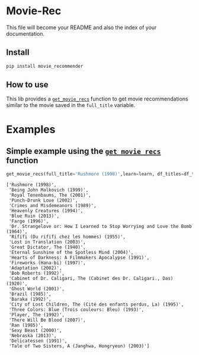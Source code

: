 Movie-Rec
================

<!-- WARNING: THIS FILE WAS AUTOGENERATED! DO NOT EDIT! -->

This file will become your README and also the index of your
documentation.

## Install

``` sh
pip install movie_recommender
```

## How to use

This lib provides a
[`get_movie_recs`](https://daveramseymusic.github.io/movie-rec/movie_recommender.html#get_movie_recs)
function to get movie recommendations similar to the movie saved in the
`full_title` variable.

# Examples

## Simple example using the [`get_movie_recs`](https://daveramseymusic.github.io/movie-rec/movie_recommender.html#get_movie_recs) function

``` python
get_movie_recs(full_title='Rushmore (1998)',learn=learn, df_titles=df_titles)
```

    ['Rushmore (1998)',
     'Being John Malkovich (1999)',
     'Royal Tenenbaums, The (2001)',
     'Punch-Drunk Love (2002)',
     'Crimes and Misdemeanors (1989)',
     'Heavenly Creatures (1994)',
     'Blue Ruin (2013)',
     'Fargo (1996)',
     'Dr. Strangelove or: How I Learned to Stop Worrying and Love the Bomb (1964)',
     'Rififi (Du rififi chez les hommes) (1955)',
     'Lost in Translation (2003)',
     'Great Dictator, The (1940)',
     'Eternal Sunshine of the Spotless Mind (2004)',
     'Hearts of Darkness: A Filmmakers Apocalypse (1991)',
     'Fireworks (Hana-bi) (1997)',
     'Adaptation (2002)',
     'Bob Roberts (1992)',
     'Cabinet of Dr. Caligari, The (Cabinet des Dr. Caligari., Das) (1920)',
     'Ghost World (2001)',
     'Brazil (1985)',
     'Baraka (1992)',
     'City of Lost Children, The (Cité des enfants perdus, La) (1995)',
     'Three Colors: Blue (Trois couleurs: Bleu) (1993)',
     'Player, The (1992)',
     'There Will Be Blood (2007)',
     'Ran (1985)',
     'Sexy Beast (2000)',
     'Nebraska (2013)',
     'Delicatessen (1991)',
     'Tale of Two Sisters, A (Janghwa, Hongryeon) (2003)']
